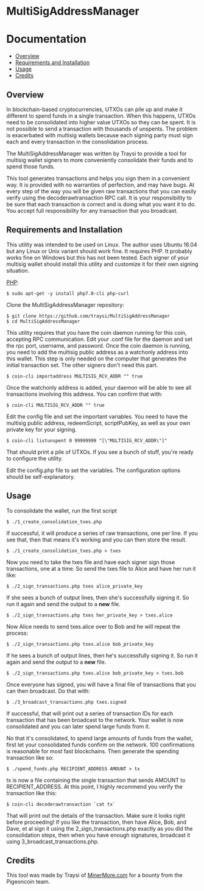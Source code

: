 MultiSigAddressManager
============

Documentation
=============

* [Overview](#overview)
* [Requirements and Installation](#installation)
* [Usage](#usage)
* [Credits](#credits)

Overview
--------

In blockchain-based cryptocurrencies, UTXOs can pile up and make it different to spend funds in a single transaction. When this happens, UTXOs need to be consolidated into higher value UTXOs so they can be spent. It is not possible to send a transaction with thousands of unspents. The problem is exacerbated with multisig wallets because each signing party must sign each and every transaction in the consolidation process.

The MultiSigAddressManager was written by Traysi to provide a tool for multisig wallet signers to more conveniently consolidate their funds and to spend those funds.

This tool generates transactions and helps you sign them in a convenient way. It is provided with no warranties of perfection, and may have bugs. At every step of the way you will be given raw transactions that you can easily verify using the decoderawtransaction RPC call. It is your responsibility to be sure that each transaction is correct and is doing what you want it to do. You accept full responsibility for any transaction that you broadcast.

Requirements and Installation
------------

This utility was intended to be used on Linux. The author uses Ubuntu 16.04 but any Linux or Unix variant should work fine. It requires PHP. It probably works fine on Windows but this has not been tested. Each signer of your multisig wallet should install this utility and customize it for their own signing situation.

[PHP](http://php.net):

    $ sudo apt-get -y install php7.0-cli php-curl

Clone the MultiSigAddressManager repository:

    $ git clone https://github.com/traysi/MultiSigAddressManager
    $ cd MultiSigAddressManager

This utility requires that you have the coin daemon running for this coin, accepting RPC communication. Edit your .conf file for the daemon and set the rpc port, username, and password. Once the coin daemon is running, you need to add the multisig public address as a watchonly address into this wallet. This step is only needed on the computer that generates the initial transaction set. The other signers don't need this part.

    $ coin-cli importaddress MULTISIG_RCV_ADDR "" true

Once the watchonly address is added, your daemon will be able to see all transactions involving this address. You can confirm that with:

    $ coin-cli MULTISIG_RCV_ADDR "" true

Edit the config file and set the important variables. You need to have the multisig public address, redeemScript, scriptPubKey, as well as your own private key for your signing.

    $ coin-cli listunspent 0 99999999 "[\"MULTISIG_RCV_ADDR\"]"

That should print a pile of UTXOs. If you see a bunch of stuff, you're ready to configure the utility.

Edit the config.php file to set the variables. The configuration options should be self-explanatory.

Usage
-----

To consolidate the wallet, run the first script

    $ ./1_create_consolidation_txes.php 

If successful, it will produce a series of raw transactions, one per line. If you see that, then that means it's working and you can then store the result.

    $ ./1_create_consolidation_txes.php > txes

Now you need to take the txes file and have each signer sign those transactions, one at a time. So send the txes file to Alice and have her run it like:

    $ ./2_sign_transactions.php txes alice_private_key 

If she sees a bunch of output lines, then she's successfully signing it. So run it again and send the output to a **new** file.

    $ ./2_sign_transactions.php txes her_private_key > txes.alice

Now Alice needs to send txes.alice over to Bob and he will repeat the process:

    $ ./2_sign_transactions.php txes.alice bob_private_key 

If he sees a bunch of output lines, then he's successfully signing it. So run it again and send the output to a **new** file.

    $ ./2_sign_transactions.php txes.alice bob_private_key > txes.bob

Once everyone has signed, you will have a final file of transactions that you can then broadcast. Do that with:

    $ ./3_broadcast_transactions.php txes.signed

If successful, that will print out a series of transaction IDs for each transaction that has been broadcast to the network. Your wallet is now consolidated and you can later spend large funds from it.

No that it's consolidated, to spend large amounts of funds from the wallet, first let your consolidated funds confirm on the network. 100 confirmations is reasonable for most fast blockchains. Then generate the spending transaction like so:

    $ ./spend_funds.php RECIPIENT_ADDRESS AMOUNT > tx

tx is now a file containing the single transaction that sends AMOUNT to RECIPIENT_ADDRESS. At this point, I highly recommend you verify the transaction like this:

    $ coin-cli decoderawtransaction `cat tx`

That will print out the details of the transaction. Make sure it looks right before proceeding! If you like the transaction, then have Alice, Bob, and Dave, et al sign it using the 2_sign_transactions.php exactly as you did the consolidation steps, then when you have enough signatures, broadcast it using 3_broadcast_transactions.php.

Credits
-----

This tool was made by Traysi of [MinerMore.com](https://minermore.com/) for a bounty from the Pigeoncoin team.
